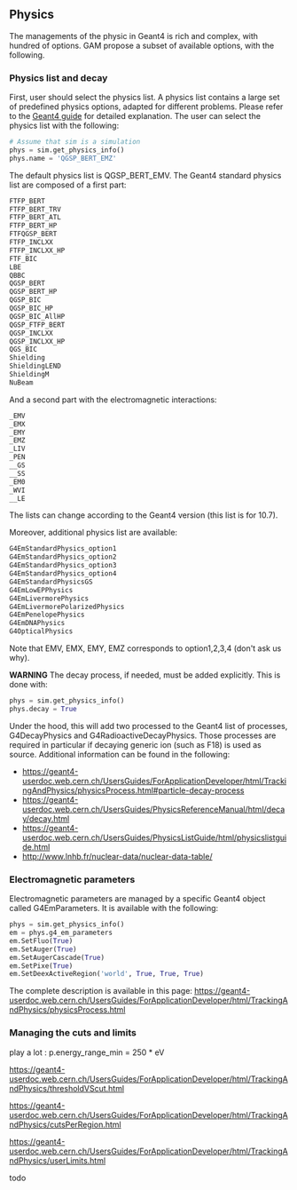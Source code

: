 ## Physics

The managements of the physic in Geant4 is rich and complex, with hundred of options. GAM propose a subset of available options, with the following.

### Physics list and decay

First, user should select the physics list. A physics list contains a large set of predefined physics options, adapted for different problems. Please refer to the [Geant4 guide](https://geant4-userdoc.web.cern.ch/UsersGuides/PhysicsListGuide/html/physicslistguide.html) for
detailed explanation. The user can select the physics list with the following:

```python
# Assume that sim is a simulation
phys = sim.get_physics_info()
phys.name = 'QGSP_BERT_EMZ'
```

The default physics list is QGSP_BERT_EMV. The Geant4 standard physics list are composed of a first part:

```python
FTFP_BERT
FTFP_BERT_TRV
FTFP_BERT_ATL
FTFP_BERT_HP
FTFQGSP_BERT
FTFP_INCLXX
FTFP_INCLXX_HP
FTF_BIC
LBE
QBBC
QGSP_BERT
QGSP_BERT_HP
QGSP_BIC
QGSP_BIC_HP
QGSP_BIC_AllHP
QGSP_FTFP_BERT
QGSP_INCLXX
QGSP_INCLXX_HP
QGS_BIC
Shielding
ShieldingLEND
ShieldingM
NuBeam
```

And a second part with the electromagnetic interactions:

```python
_EMV
_EMX
_EMY
_EMZ
_LIV
_PEN
__GS
__SS
_EM0
_WVI
__LE
```

The lists can change according to the Geant4 version (this list is for 10.7).

Moreover, additional physics list are available:

```python
G4EmStandardPhysics_option1
G4EmStandardPhysics_option2
G4EmStandardPhysics_option3
G4EmStandardPhysics_option4
G4EmStandardPhysicsGS
G4EmLowEPPhysics
G4EmLivermorePhysics
G4EmLivermorePolarizedPhysics
G4EmPenelopePhysics
G4EmDNAPhysics
G4OpticalPhysics
```

Note that EMV, EMX, EMY, EMZ corresponds to option1,2,3,4 (don't ask us why).

**WARNING** The decay process, if needed, must be added explicitly. This is done with:

```python
phys = sim.get_physics_info()
phys.decay = True
```

Under the hood, this will add two processed to the Geant4 list of processes, G4DecayPhysics and G4RadioactiveDecayPhysics. Those processes are required in particular if decaying generic ion (such as F18) is used as source. Additional information can be found in the following:

- <https://geant4-userdoc.web.cern.ch/UsersGuides/ForApplicationDeveloper/html/TrackingAndPhysics/physicsProcess.html#particle-decay-process>
- <https://geant4-userdoc.web.cern.ch/UsersGuides/PhysicsReferenceManual/html/decay/decay.html>
- <https://geant4-userdoc.web.cern.ch/UsersGuides/PhysicsListGuide/html/physicslistguide.html>
- <http://www.lnhb.fr/nuclear-data/nuclear-data-table/>

### Electromagnetic parameters

Electromagnetic parameters are managed by a specific Geant4 object called G4EmParameters. It is available with the following:

```python
phys = sim.get_physics_info()
em = phys.g4_em_parameters
em.SetFluo(True)
em.SetAuger(True)
em.SetAugerCascade(True)
em.SetPixe(True)
em.SetDeexActiveRegion('world', True, True, True)
```

The complete description is available in this page: <https://geant4-userdoc.web.cern.ch/UsersGuides/ForApplicationDeveloper/html/TrackingAndPhysics/physicsProcess.html>

### Managing the cuts and limits

play a lot : p.energy_range_min = 250 * eV

<https://geant4-userdoc.web.cern.ch/UsersGuides/ForApplicationDeveloper/html/TrackingAndPhysics/thresholdVScut.html>

<https://geant4-userdoc.web.cern.ch/UsersGuides/ForApplicationDeveloper/html/TrackingAndPhysics/cutsPerRegion.html>

<https://geant4-userdoc.web.cern.ch/UsersGuides/ForApplicationDeveloper/html/TrackingAndPhysics/userLimits.html>

todo
